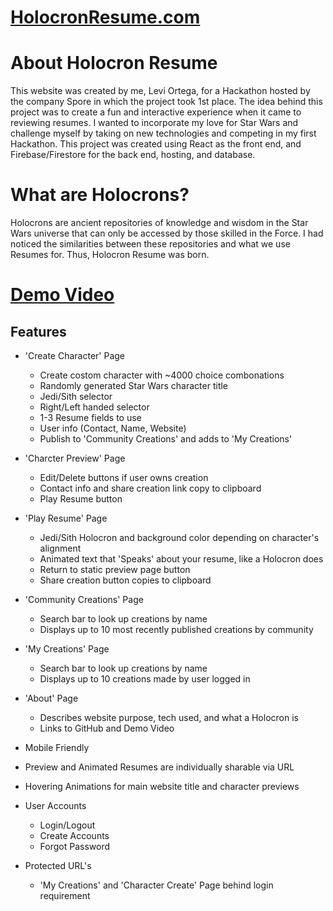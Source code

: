# [HolocronResume.com](https://holocronresume.com)

# About Holocron Resume

This website was created by me, Levi Ortega, for a Hackathon hosted by the company Spore in which the project took 1st place. The idea behind this project was to create a fun and interactive experience when it came to reviewing resumes. I wanted to incorporate my love for Star Wars and challenge myself by taking on new technologies and competing in my first Hackathon. This project was created using React as the front end, and Firebase/Firestore for the back end, hosting, and database.

# What are Holocrons?

Holocrons are ancient repositories of knowledge and wisdom in the Star Wars universe that can only be accessed by those skilled in the Force. I had noticed the similarities between these repositories and what we use Resumes for. Thus, Holocron Resume was born.

# [Demo Video](https://www.youtube.com/watch?v=pI53nV-qqYo)


## Features ##
- 'Create Character' Page
  - Create costom character with ~4000 choice combonations 
  - Randomly generated Star Wars character title 
  - Jedi/Sith selector
  - Right/Left handed selector
  - 1-3 Resume fields to use
  - User info (Contact, Name, Website)
  - Publish to 'Community Creations' and adds to 'My Creations'

- 'Charcter Preview' Page
  - Edit/Delete buttons if user owns creation
  - Contact info and share creation link copy to clipboard
  - Play Resume button

- 'Play Resume' Page
  - Jedi/Sith Holocron and background color depending on character's alignment
  - Animated text that 'Speaks' about your resume, like a Holocron does
  - Return to static preview page button
  - Share creation button copies to clipboard

- 'Community Creations' Page 
  - Search bar to look up creations by name
  - Displays up to 10 most recently published creations by community

- 'My Creations' Page
  - Search bar to look up creations by name
  - Displays up to 10 creations made by user logged in

- 'About' Page
  - Describes website purpose, tech used, and what a Holocron is
  - Links to GitHub and Demo Video

- Mobile Friendly


- Preview and Animated Resumes are individually sharable via URL


- Hovering Animations for main website title and character previews

- User Accounts
  - Login/Logout
  - Create Accounts
  - Forgot Password

- Protected URL's
  - 'My Creations' and 'Character Create' Page behind login requirement

